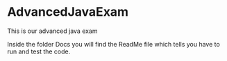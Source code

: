 # AdvancedJavaExam
This is our advanced java exam

Inside the folder Docs you will find the ReadMe file which tells you have to run and test the code.
